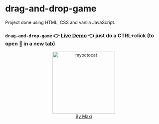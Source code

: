 # drag-and-drop-game

Project done using HTML, CSS and vanila JavaScript.

### `drag-and-drop-game` :point_right: [Live Demo](https://maxi69k.github.io/drag-and-drop-game) :point_left: just do a CTRL+click (to open :link: in a new tab)

<div align="center">
<img src="https://myoctocat.com/assets/images/base-octocat.svg" alt="myoctocat" width="200">
</div>

<div align="center">
<a href="https://webdizajnmaxi.eu.org">By Maxi</a>
</div>
